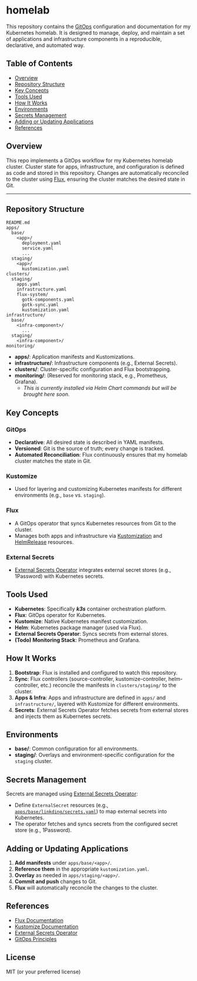 # homelab

This repository contains the [GitOps](https://www.gitops.tech/) configuration and documentation for my Kubernetes homelab. It is designed to manage, deploy, and maintain a set of applications and infrastructure components in a reproducible, declarative, and automated way.

## Table of Contents

- [Overview](#overview)
- [Repository Structure](#repository-structure)
- [Key Concepts](#key-concepts)
- [Tools Used](#tools-used)
- [How It Works](#how-it-works)
- [Environments](#environments)
- [Secrets Management](#secrets-management)
- [Adding or Updating Applications](#adding-or-updating-applications)
- [References](#references)

## Overview

This repo implements a GitOps workflow for my Kubernetes homelab cluster. Cluster state for apps, infrastructure, and configuration is defined as code and stored in this repository. Changes are automatically reconciled to the cluster using [Flux](https://fluxcd.io/), ensuring the cluster matches the desired state in Git.

---

## Repository Structure

```
README.md
apps/
  base/
    <app>/
      deployment.yaml
      service.yaml
      ...
  staging/
    <app>/
      kustomization.yaml
clusters/
  staging/
    apps.yaml
    infrastructure.yaml
    flux-system/
      gotk-components.yaml
      gotk-sync.yaml
      kustomization.yaml
infrastructure/
  base/
    <infra-component>/
      ...
  staging/
    <infra-component>/
monitoring/
```

- **apps/**: Application manifests and Kustomizations.
- **infrastructure/**: Infrastructure components (e.g., External Secrets).
- **clusters/**: Cluster-specific configuration and Flux bootstrapping.
- **monitoring/**: (Reserved for monitoring stack, e.g., Prometheus, Grafana).
  - *This is currently installed via Helm Chart commands but will be brought here soon.*

## Key Concepts

### GitOps

- **Declarative**: All desired state is described in YAML manifests.
- **Versioned**: Git is the source of truth; every change is tracked.
- **Automated Reconciliation**: Flux continuously ensures that my homelab cluster matches the state in Git.

### Kustomize

- Used for layering and customizing Kubernetes manifests for different environments (e.g., `base` vs. `staging`).

### Flux

- A GitOps operator that syncs Kubernetes resources from Git to the cluster.
- Manages both apps and infrastructure via [Kustomization](https://fluxcd.io/docs/components/kustomize/kustomization/) and [HelmRelease](https://fluxcd.io/docs/components/helm/helmreleases/) resources.

### External Secrets

- [External Secrets Operator](https://external-secrets.io/) integrates external secret stores (e.g., 1Password) with Kubernetes secrets.

## Tools Used

- **Kubernetes**: Specifically ***k3s*** container orchestration platform.
- **Flux**: GitOps operator for Kubernetes.
- **Kustomize**: Native Kubernetes manifest customization.
- **Helm**: Kubernetes package manager (used via Flux).
- **External Secrets Operator**: Syncs secrets from external stores.
- **(Todo) Monitoring Stack**: Prometheus and Grafana.

## How It Works

1. **Bootstrap**: Flux is installed and configured to watch this repository.
2. **Sync**: Flux controllers (source-controller, kustomize-controller, helm-controller, etc.) reconcile the manifests in `clusters/staging/` to the cluster.
3. **Apps & Infra**: Apps and infrastructure are defined in `apps/` and `infrastructure/`, layered with Kustomize for different environments.
4. **Secrets**: External Secrets Operator fetches secrets from external stores and injects them as Kubernetes secrets.

## Environments

- **base/**: Common configuration for all environments.
- **staging/**: Overlays and environment-specific configuration for the `staging` cluster.

## Secrets Management

Secrets are managed using [External Secrets Operator](https://external-secrets.io/):

- Define `ExternalSecret` resources (e.g., [`apps/base/linkding/secrets.yaml`](apps/base/linkding/secrets.yaml)) to map external secrets into Kubernetes.
- The operator fetches and syncs secrets from the configured secret store (e.g., 1Password).


## Adding or Updating Applications

1. **Add manifests** under `apps/base/<app>/`.
2. **Reference them** in the appropriate `kustomization.yaml`.
3. **Overlay** as needed in `apps/staging/<app>/`.
4. **Commit and push** changes to Git.
5. **Flux** will automatically reconcile the changes to the cluster.

## References

- [Flux Documentation](https://fluxcd.io/docs/)
- [Kustomize Documentation](https://kubectl.docs.kubernetes.io/references/kustomize/)
- [External Secrets Operator](https://external-secrets.io/)
- [GitOps Principles](https://www.gitops.tech/)

## License

MIT (or your preferred license)
